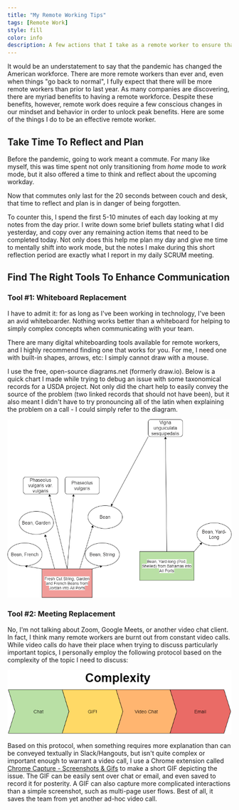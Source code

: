 ```yaml
---
title: "My Remote Working Tips"
tags: [Remote Work]
style: fill
color: info
description: A few actions that I take as a remote worker to ensure that I am just as effective (if not more so) than an in-person worker
---
```


It would be an understatement to say that the pandemic has changed the American workforce.  There are more remote workers than ever and, even when things "go back to normal", I fully expect that there will be more remote workers than prior to last year.  As many companies are discovering, there are myriad benefits to having a remote workforce.  Despite these benefits, however, remote work does require a few conscious changes in our mindset and behavior in order to unlock peak benefits.  Here are some of the things I do to be an effective remote worker.

## Take Time To Reflect and Plan

Before the pandemic, going to work meant a commute.  For many like myself, this was time spent not only transitioning from *home* mode to *work* mode, but it also offered a time to think and reflect about the upcoming workday.

Now that commutes only last for the 20 seconds between couch and desk, that time to reflect and plan is in danger of being forgotten.

To counter this, I spend the first 5-10 minutes of each day looking at my notes from the day prior.  I write down some brief bullets stating what I did yesterday, and copy over any remaining action items that need to be completed today.  Not only does this help me plan my day and give me time to mentally shift into work mode, but the notes I make during this short reflection period are exactly what I report in my daily SCRUM meeting.

## Find The Right Tools To Enhance Communication

### Tool #1: Whiteboard Replacement

I have to admit it: for as long as I've been working in technology, I've been an avid whiteboarder.  Nothing works better than a whiteboard for helping to simply complex concepts when communicating with your team.

There are many digital whiteboarding tools available for remote workers, and I highly recommend finding one that works for you.  For me, I need one with built-in shapes, arrows, etc: I simply cannot draw with a mouse.

I use the free, open-source diagrams.net (formerly draw.io).  Below is a quick chart I made while trying to debug an issue with some taxonomical records for a USDA project.  Not only did the chart help to easily convey the source of the problem (two linked records that should not have been), but it also meant I didn't have to try pronouncing all of the latin when explaining the problem on a call - I could simply refer to the diagram.

![Simple diagram made on diagrams.net](/assets/diagrams-net-example.png)

### Tool #2: Meeting Replacement

No, I'm not talking about Zoom, Google Meets, or another video chat client.  In fact, I think many remote workers are burnt out from constant video calls.  While video calls do have their place when trying to discuss particularly important topics, I personally employ the following protocol based on the complexity of the topic I need to discuss:

![Communication protocol based on topic complexity](/assets/complexity.png)

Based on this protocol, when something requires more explanation than can be conveyed textually in Slack/Hangouts, but isn't quite complex or important enough to warrant a video call, I use a Chrome extension called [Chrome Capture - Screenshots & Gifs](https://chrome.google.com/webstore/detail/chrome-capture-screenshot/ggaabchcecdbomdcnbahdfddfikjmphe) to make a short GIF depicting the issue.  The GIF can be easily sent over chat or email, and even saved to record it for posterity.  A GIF can also capture more complicated interactions than a simple screenshot, such as multi-page user flows.  Best of all, it saves the team from yet another ad-hoc video call.